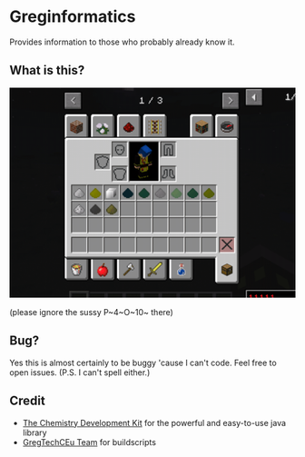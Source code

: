 # Greginformatics

Provides information to those who probably already know it.

## What is this?
![](yippee.gif)

(please ignore the sussy P~4~O~10~ there)

## Bug?

Yes this is almost certainly to be buggy 'cause I can't code. Feel free to open issues. (P.S. I can't spell either.)

## Credit
- [The Chemistry Development Kit](https://github.com/cdk) for the powerful and easy-to-use java library
- [GregTechCEu Team](https://github.com/GregTechCEu) for buildscripts
